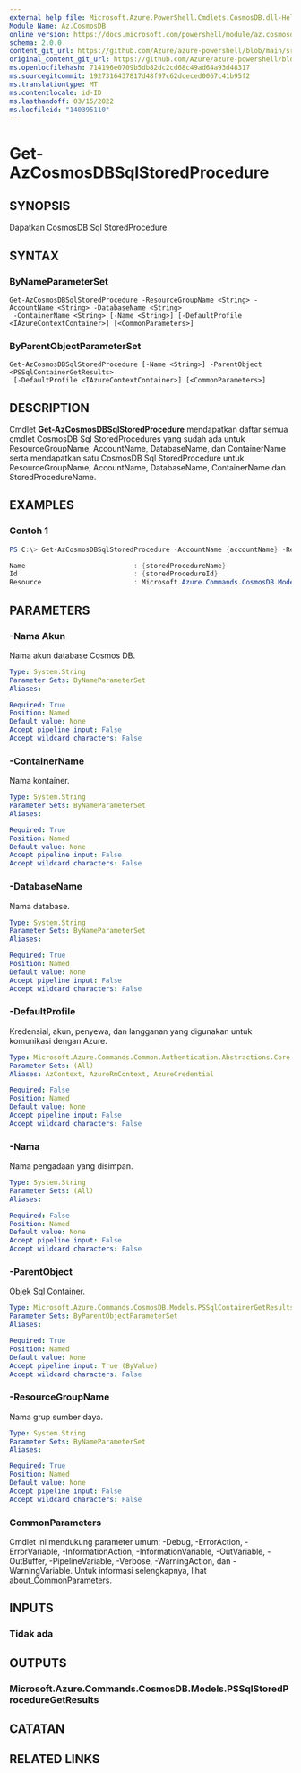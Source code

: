 ```yaml
---
external help file: Microsoft.Azure.PowerShell.Cmdlets.CosmosDB.dll-Help.xml
Module Name: Az.CosmosDB
online version: https://docs.microsoft.com/powershell/module/az.cosmosdb/get-azcosmosdbsqlstoredprocedure
schema: 2.0.0
content_git_url: https://github.com/Azure/azure-powershell/blob/main/src/CosmosDB/CosmosDB/help/Get-AzCosmosDBSqlStoredProcedure.md
original_content_git_url: https://github.com/Azure/azure-powershell/blob/main/src/CosmosDB/CosmosDB/help/Get-AzCosmosDBSqlStoredProcedure.md
ms.openlocfilehash: 714196e0709b5db82dc2cd68c49ad64a93d48317
ms.sourcegitcommit: 1927316437817d48f97c62dceced0067c41b95f2
ms.translationtype: MT
ms.contentlocale: id-ID
ms.lasthandoff: 03/15/2022
ms.locfileid: "140395110"
---
```

# Get-AzCosmosDBSqlStoredProcedure

## SYNOPSIS
Dapatkan CosmosDB Sql StoredProcedure.

## SYNTAX

### ByNameParameterSet
```
Get-AzCosmosDBSqlStoredProcedure -ResourceGroupName <String> -AccountName <String> -DatabaseName <String>
 -ContainerName <String> [-Name <String>] [-DefaultProfile <IAzureContextContainer>] [<CommonParameters>]
```

### ByParentObjectParameterSet
```
Get-AzCosmosDBSqlStoredProcedure [-Name <String>] -ParentObject <PSSqlContainerGetResults>
 [-DefaultProfile <IAzureContextContainer>] [<CommonParameters>]
```

## DESCRIPTION
Cmdlet **Get-AzCosmosDBSqlStoredProcedure** mendapatkan daftar semua cmdlet CosmosDB Sql StoredProcedures yang sudah ada untuk ResourceGroupName, AccountName, DatabaseName, dan ContainerName serta mendapatkan satu CosmosDB Sql StoredProcedure untuk ResourceGroupName, AccountName, DatabaseName, ContainerName dan StoredProcedureName.

## EXAMPLES

### Contoh 1
```powershell
PS C:\> Get-AzCosmosDBSqlStoredProcedure -AccountName {accountName} -ResourceGroupName {resourceGroupName} -DatabaseName {databaseName} -Name {storedProcedureName} -ContainerName {containerName}

Name                           : {storedProcedureName}
Id                             : {storedProcedureId}
Resource                       : Microsoft.Azure.Commands.CosmosDB.Models.PSSqlStoredProcedureGetPropertiesResource
```

## PARAMETERS

### -Nama Akun
Nama akun database Cosmos DB.

```yaml
Type: System.String
Parameter Sets: ByNameParameterSet
Aliases:

Required: True
Position: Named
Default value: None
Accept pipeline input: False
Accept wildcard characters: False
```

### -ContainerName
Nama kontainer.

```yaml
Type: System.String
Parameter Sets: ByNameParameterSet
Aliases:

Required: True
Position: Named
Default value: None
Accept pipeline input: False
Accept wildcard characters: False
```

### -DatabaseName
Nama database.

```yaml
Type: System.String
Parameter Sets: ByNameParameterSet
Aliases:

Required: True
Position: Named
Default value: None
Accept pipeline input: False
Accept wildcard characters: False
```

### -DefaultProfile
Kredensial, akun, penyewa, dan langganan yang digunakan untuk komunikasi dengan Azure.

```yaml
Type: Microsoft.Azure.Commands.Common.Authentication.Abstractions.Core.IAzureContextContainer
Parameter Sets: (All)
Aliases: AzContext, AzureRmContext, AzureCredential

Required: False
Position: Named
Default value: None
Accept pipeline input: False
Accept wildcard characters: False
```

### -Nama
Nama pengadaan yang disimpan.

```yaml
Type: System.String
Parameter Sets: (All)
Aliases:

Required: False
Position: Named
Default value: None
Accept pipeline input: False
Accept wildcard characters: False
```

### -ParentObject
Objek Sql Container.

```yaml
Type: Microsoft.Azure.Commands.CosmosDB.Models.PSSqlContainerGetResults
Parameter Sets: ByParentObjectParameterSet
Aliases:

Required: True
Position: Named
Default value: None
Accept pipeline input: True (ByValue)
Accept wildcard characters: False
```

### -ResourceGroupName
Nama grup sumber daya.

```yaml
Type: System.String
Parameter Sets: ByNameParameterSet
Aliases:

Required: True
Position: Named
Default value: None
Accept pipeline input: False
Accept wildcard characters: False
```

### CommonParameters
Cmdlet ini mendukung parameter umum: -Debug, -ErrorAction, -ErrorVariable, -InformationAction, -InformationVariable, -OutVariable, -OutBuffer, -PipelineVariable, -Verbose, -WarningAction, dan -WarningVariable. Untuk informasi selengkapnya, lihat [about_CommonParameters](http://go.microsoft.com/fwlink/?LinkID=113216).

## INPUTS

### Tidak ada

## OUTPUTS

### Microsoft.Azure.Commands.CosmosDB.Models.PSSqlStoredProcedureGetResults

## CATATAN

## RELATED LINKS
